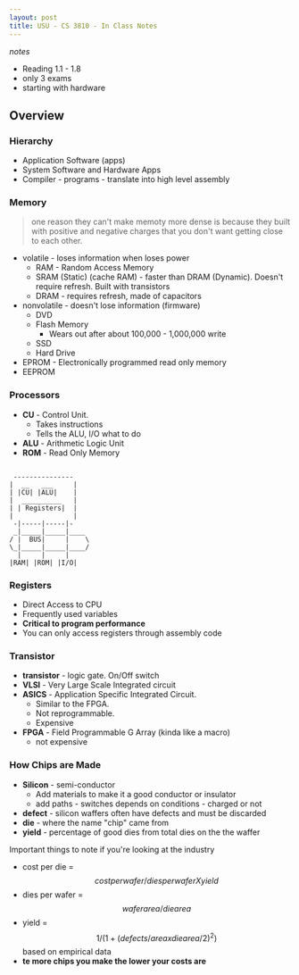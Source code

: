 ```yaml
---
layout: post
title: USU - CS 3810 - In Class Notes
---
```


_notes_ 

- Reading 1.1 - 1.8
- only 3 exams
- starting with hardware

## Overview

### Hierarchy

- Application Software (apps)
- System Software and Hardware Apps
- Compiler - programs - translate into high level assembly

### Memory

> one reason they can't make memoty more dense is because they built with positive and negative charges that you don't want getting close to each other.

- volatile - loses information when loses power
    + RAM - Random Access Memory
    + SRAM (Static) (cache RAM) - faster than DRAM (Dynamic). Doesn't require refresh. Built with transistors
    + DRAM - requires refresh, made of capacitors
- nonvolatile - doesn't lose information (firmware)
    + DVD
    + Flash Memory
        * Wears out after about 100,000 - 1,000,000 write
    + SSD
    + Hard Drive
- EPROM - Electronically programmed read only memory
- EEPROM

### Processors


- __CU__ - Control Unit. 
    + Takes instructions
    + Tells the ALU, I/O what to do
- __ALU__ - Arithmetic Logic Unit
- __ROM__ - Read Only Memory

~~~

 ---------------
|  __   ___     |
| |CU| |ALU|    |
|  __________   |
| | Registers|  |
|               |
 -|-----|-----|-
 _|_____|_____|____
/ |  BUS|     |    \
\_|_____|_____|____/
  |     |     |
|RAM| |ROM| |I/O|

~~~

### Registers

- Direct Access to CPU
- Frequently used variables
- __Critical to program performance__
- You can only access registers through assembly code


### Transistor

- __transistor__ - logic gate. On/Off switch
- __VLSI__ - Very Large Scale Integrated circuit
- __ASICS__ - Application Specific Integrated Circuit. 
    + Similar to the FPGA. 
    + Not reprogrammable. 
    + Expensive
- __FPGA__ - Field Programmable G Array (kinda like a macro)
    + not expensive

### How Chips are Made

- __Silicon__ - semi-conductor
    + Add materials to make it a good conductor or insulator
    + add paths - switches depends on conditions - charged or not
- __defect__ - silicon waffers often have defects and must be discarded
- __die__ - where the name "chip" came from
- __yield__ - percentage of good dies from total dies on the the waffer


Important things to note if you're looking at the industry

- cost per die = $$cost per wafer/dies per wafer X yield$$
- dies per wafer = $$wafer area/die area$$
- yield = $$1/(1 + (defects / area x die area/2)^2)$$ based on empirical data
- __te more chips you make the lower your costs are__
